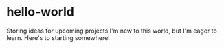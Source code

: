 # hello-world
Storing ideas for upcoming projects
I'm new to this world, but I'm eager to learn. Here's to starting somewhere!

